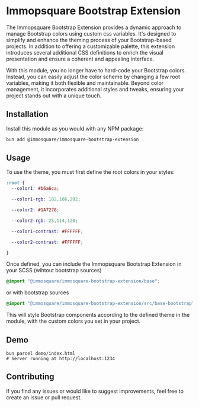 # Immopsquare Bootstrap Extension

The Immopsquare Bootstrap Extension provides a dynamic approach to manage Bootstrap colors using custom css variables. It's designed to simplify and enhance the theming process of your Bootstrap-based projects. In addition to offering a customizable palette, this extension introduces several additional CSS definitions to enrich the visual presentation and ensure a coherent and appealing interface.

With this module, you no longer have to hard-code your Bootstrap colors. Instead, you can easily adjust the color scheme by changing a few root variables, making it both flexible and maintainable. Beyond color management, it incorporates additional styles and tweaks, ensuring your project stands out with a unique touch.


## Installation

Install this module as you would with any NPM package:

```bash
bun add @immosquare/immosquare-bootstrap-extension
```

## Usage

To use the theme, you must first define the root colors in your styles:

```css
:root {
  --color1: #b6a6ca;

  --color1-rgb: 182,166,202;

  --color2: #1A7278;

  --color2-rgb: 25,114,120;

  --color1-contrast: #FFFFFF;

  --color2-contrast: #FFFFFF;

}
```


Once defined, you can include the Immopsquare Bootstrap Extension in your SCSS (wihtout bootstrap sources)

```scss
@import "@immosquare/immosquare-bootstrap-extension/base";
```

or with bootstrap sources

```scss
@import "@immosquare/immosquare-bootstrap-extension/src/base-bootstrap";
```

This will style Bootstrap components according to the defined theme in the module, with the custom colors you set in your project.

## Demo
```
bun parcel demo/index.html
# Server running at http://localhost:1234
```



## Contributing

If you find any issues or would like to suggest improvements, feel free to create an issue or pull request.
